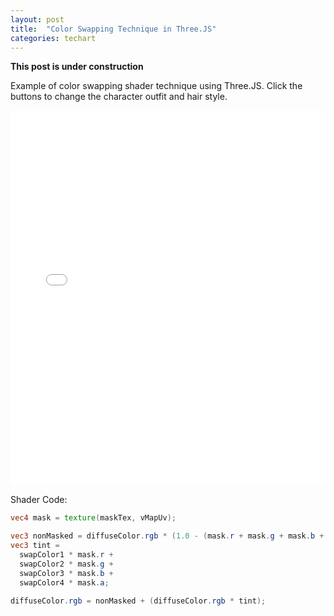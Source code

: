 ```yaml
---
layout: post
title:  "Color Swapping Technique in Three.JS"
categories: techart
---
```


**This post is under construction**

Example of color swapping shader technique using Three.JS. Click the buttons to change the character outfit and hair style.

<iframe 
  src="{{ '/colorswap/index.html' | relative_url }}" 
  width="100%" 
  height="600" 
  style="border: none;">
</iframe>

Shader Code:
```glsl
vec4 mask = texture(maskTex, vMapUv);

vec3 nonMasked = diffuseColor.rgb * (1.0 - (mask.r + mask.g + mask.b + mask.a));
vec3 tint =
  swapColor1 * mask.r +
  swapColor2 * mask.g + 
  swapColor3 * mask.b +
  swapColor4 * mask.a;

diffuseColor.rgb = nonMasked + (diffuseColor.rgb * tint);
```